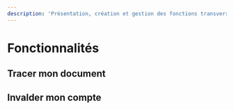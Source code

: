 ```yaml
---
description: 'Présentation, création et gestion des fonctions transversales'
---
```


# Fonctionnalités

## Tracer mon document

## Invalder mon compte


